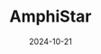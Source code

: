 ---  
layout: startup_page  
title: "AmphiStar"  
id: "amphistar.com"  
permalink: "/amphistaramphistar.com10212024/"  
website: "https://amphistar.com/"  
funding_round: "Grant"  
funding_amount: "€2M"  
investors: "SPRIN-D (Federal Agency for Disruptive Innovation)"  
about: "AmphiStar is a Belgian biotech startup developing sustainable surfactant products using synthetic biology. Its platform creates tailor-made biosurfactants from organic waste, offering a more eco-friendly alternative to traditional chemical surfactants for cleaning, cosmetics, and personal care industries."  
markets: "Biotechnology, Cleaning, Cosmetics, Personal Care, Life Science, Technical Support"  
hq: "Gent, Vlaanderen, Belgium"  
founded_year: "2021"  
linkedin: "https://www.linkedin.com/company/amphi-star"  
twitter: "https://twitter.com/amphistar"  
instagram: ""  
facebook: ""  
crunchbase: "https://www.crunchbase.com/organization/amphistar"  
pitchbook: "https://pitchbook.com/profiles/company/496652-59"  

date_display: "21-Oct-2024"  
date: "2024-10-21"

# SEO Optimization  
meta_title: "AmphiStar - Grant Funding (€2M)"  
meta_description: "AmphiStar, AmphiStar is a Belgian biotech startup developing sustainable surfactant products using synthetic biology. Its platform creates tailor-made biosurfact..."  
meta_keywords: "AmphiStar, Biotechnology, Cleaning, Cosmetics, Personal Care, Life Science, Technical Support, Grant funding"  
canonical_url: "https://startup.projectstartups.com/amphistaramphistar.com10212024/"  
---